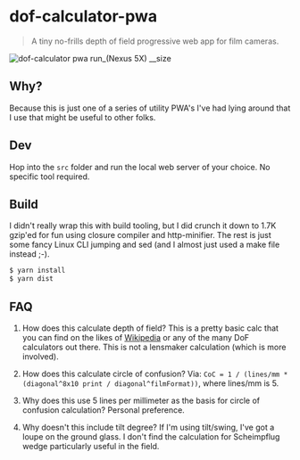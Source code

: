 # dof-calculator-pwa
> A tiny no-frills depth of field progressive web app for film cameras.

![dof-calculator pwa run_(Nexus 5X) __size](https://user-images.githubusercontent.com/643503/58516939-85033680-815e-11e9-9ff7-67d5f1a46db1.png)

## Why?

Because this is just one of a series of utility PWA's I've had lying around that I use that might be useful to other folks.

## Dev

Hop into the `src` folder and run the local web server of your choice. No specific tool required.

## Build

I didn't really wrap this with build tooling, but I did crunch it down to 1.7K gzip'ed for fun using closure compiler and http-minifier. The rest is just some fancy Linux CLI jumping and sed (and I almost just used a make file instead ;-).

```sh
$ yarn install
$ yarn dist
```

## FAQ

1. How does this calculate depth of field?
This is a pretty basic calc that you can find on the likes of [Wikipedia](https://en.wikipedia.org/wiki/Depth_of_field) or any of the many DoF calculators out there. This is not a lensmaker calculation (which is more involved).

2. How does this calculate circle of confusion?
Via: `CoC = 1 / (lines/mm * (diagonal^8x10 print / diagonal^filmFormat))`, where lines/mm is 5.

3. Why does this use 5 lines per millimeter as the basis for circle of confusion calculation?
Personal preference.

4. Why doesn't this include tilt degree?
If I'm using tilt/swing, I've got a loupe on the ground glass. I don't find the calculation for Scheimpflug wedge particularly useful in the field.